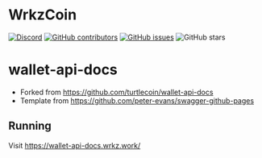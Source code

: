 # WrkzCoin

[![Discord](https://img.shields.io/discord/460755304863498250?label=WrkzCoin%20Discord)](https://chat.wrkz.work) [![GitHub contributors](https://img.shields.io/github/contributors-anon/wrkzcoin/wrkz-wallet-api-docs?label=Contributors)](https://github.com/wrkzcoin/wrkz-wallet-api-docs/graphs/contributors) [![GitHub issues](https://img.shields.io/github/issues/wrkzcoin/wrkz-wallet-api-docs?label=Issues)](https://github.com/wrkzcoin/wrkz-wallet-api-docs/issues) ![GitHub stars](https://img.shields.io/github/stars/wrkzcoin/wrkz-wallet-api-docs?label=Github%20Stars)

# wallet-api-docs

* Forked from https://github.com/turtlecoin/wallet-api-docs
* Template from https://github.com/peter-evans/swagger-github-pages

## Running

Visit https://wallet-api-docs.wrkz.work/

